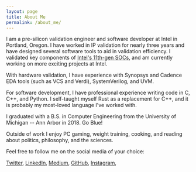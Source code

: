 ```yaml
---
layout: page
title: About Me
permalink: /about_me/
---
```


I am a pre-silicon validation engineer and software developer at Intel in Portland, Oregon. I have worked in IP validation for nearly three years and have designed 
several software tools to aid in validation efficiency. I validated key components of [Intel's 11th-gen SOCs](eleventh-gen), and am currently working on more 
exciting projects at Intel.

With hardware validation, I have experience with Synopsys and Cadence EDA tools (such as VCS and Verdi), SystemVerilog, and UVM.

For software development, I have professional experience writing code in C, C++, and Python. I self-taught myself Rust as a replacement for C++, and it is probably
my most-loved language I've worked with.

I graduated with a B.S. in Computer Engineering from the University of Michigan -- Ann Arbor in 2018. Go Blue!

Outside of work I enjoy PC gaming, weight training, cooking, and reading about politics, philosophy, and the sciences.

Feel free to follow me on the social media of your choice:

[Twitter](https://twitter.com/sean_mclough), 
[LinkedIn](https://www.linkedin.com/in/sean-mcloughlin-9730439b/), 
[Medium](https://medium.com/@smcloughlin1015), 
[GitHub](https://github.com/SeanMcLoughlin),
[Instagram](https://www.instagram.com/smclough_/),


[eleventh-gen]: https://en.wikipedia.org/wiki/Tiger_Lake_(microprocessor)
